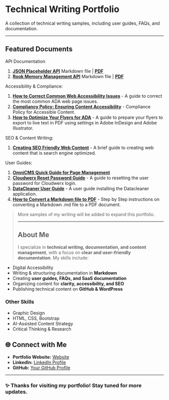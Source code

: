# Technical Writing Portfolio
A collection of technical writing samples, including user guides, FAQs, and documentation.

---

## Featured Documents

API Documentation

1. **[JSON Placeholder API](./JSONPlaceholder-API-Documnetation.md)** Markdown file | **[PDF](./json-placeholder-api-doc.pdf)** 
2. **[Rook Memory Management API](./Rook-API-Internal-Memory-Mangement-System.md)** Markdown file | **[PDF](./Rook-API-Internal-Memory-Mangement-System.pdf)**

Accessibility & Compliance:

1. **[How to Correct Common Web Accessibility Issues](./ada-common-issues.md)** - A guide to correct the most common ADA web page issues.
2. **[Compliancy Policy: Ensuring Content Accessibility](./content-accessibility.md)** - Compliance Policy for Accessible Content. 
3. **[How to Optimize Your Flyers for ADA](./flyers)** - A guide to prepare your flyers to export to live text in PDF using settings in Adobe InDesign and Adobe Illustrator.

SEO & Content Writing:

1. **[Creating SEO Friendly Web Content](./seo-content.md)** - A brief guide to creating web content that is search engine optimized.


User Guides:
1. **[OmniCMS Quick Guide for Page Management](https://github.com/cdpearsontx/cms-quick-reference/blob/main/content-management.md)**
2. **[Cloudwerx Reset Password Guide](./cloudwerx-reset-password-guide.md)** - A guide to resetting the user password for Cloudwerx login. 
3. **[DataCleaner User Guide](./datacleaner-user-guide.md)** - A user guide installing the Datacleaner application. 
4. **[How to Convert a Markdown file to PDF](./markdown-to-pdf)** - Step by Step instructions on converting a Markdown .md file to a PDF document.




 > More samples of my writing will be added to expand this portfolio.
>
> ---
>
> ## About Me
>
>I specialize in **technical writing, documentation, and content management**, with a focus on **clear and user-friendly documentation**. My skills include:

- Digital Accessibility 
- Writing & structuring documentation in **Markdown**  
- Creating **user guides, FAQs, and SaaS documentation**  
- Organizing content for **clarity, accessibility, and SEO**  
- Publishing technical content on **GitHub & WordPress**

### Other Skills

- Graphic Design
- HTML, CSS, Bootstrap
- AI-Assisted Content Strategy 
- Critical Thinking & Research

## 🌐 Connect with Me

- **Portfolio Website:** [Website](https://cdpearsonwrites.wordpress.com/)  
- **LinkedIn:** [LinkedIn Profile](https://www.linkedin.com/in/cherilyn-pearson-9242448/)  
- **GitHub:** [Your GitHub Profile](https://github.com/cdpearsontx)  

---

### ✨ Thanks for visiting my portfolio! Stay tuned for more updates.
